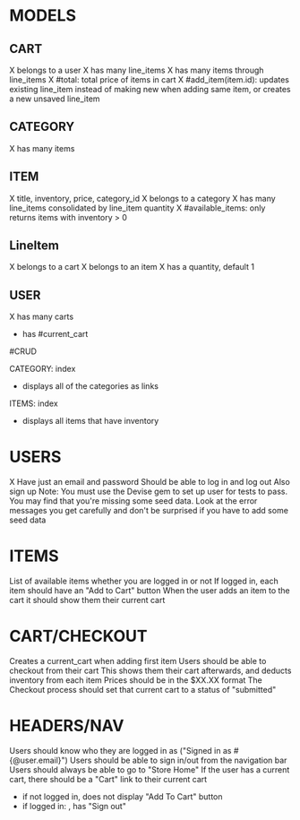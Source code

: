 # MODELS

## CART
X belongs to a user
X has many line_items
X has many items through line_items
X #total: total price of items in cart
X #add_item(item.id): updates existing line_item instead of making new when adding same item, or creates a new unsaved line_item 

## CATEGORY
X has many items

## ITEM
X title, inventory, price, category_id
X belongs to a category
X has many line_items consolidated by line_item quantity
X #available_items: only returns items with inventory > 0

## LineItem
X belongs to a cart
X belongs to an item
X has a quantity, default 1

## USER
X has many carts
- has #current_cart

#CRUD

CATEGORY: index
- displays all of the categories as links

ITEMS: index
- displays all items that have inventory

# USERS
X Have just an email and password
Should be able to log in and log out
Also sign up
Note: You must use the Devise gem to set up user for tests to pass.
You may find that you're missing some seed data. Look at the error messages you get carefully and don't be surprised if you have to add some seed data

# ITEMS 
List of available items whether you are logged in or not
If logged in, each item should have an "Add to Cart" button
When the user adds an item to the cart it should show them their current cart

# CART/CHECKOUT
Creates a current_cart when adding first item
Users should be able to checkout from their cart
This shows them their cart afterwards, and deducts inventory from each item
Prices should be in the $XX.XX format
The Checkout process should set that current cart to a status of "submitted"

# HEADERS/NAV
Users should know who they are logged in as ("Signed in as #{@user.email}")
Users should be able to sign in/out from the navigation bar
Users should always be able to go to "Store Home"
If the user has a current cart, there should be a "Cart" link to their current cart
- if not logged in, does not display "Add To Cart" button
- if logged in: ,  has "Sign out"